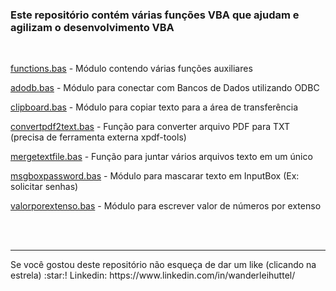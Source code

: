 ### Este repositório contém várias funções VBA que ajudam e agilizam o desenvolvimento VBA
<br/>

[functions.bas](/functions.bas) - Módulo contendo várias funções auxiliares

[adodb.bas](/adodb.bas) - Módulo para conectar com Bancos de Dados utilizando ODBC

[clipboard.bas](/clipboard.bas) - Módulo para copiar texto para a área de transferência

[convertpdf2text.bas](/convertpdf2text.bas) - Função para converter arquivo PDF para TXT (precisa de ferramenta externa xpdf-tools)

[mergetextfile.bas](/mergetextfile.bas) - Função para juntar vários arquivos texto em um único

[msgboxpassword.bas](/msgboxpassword.bas) - Módulo para mascarar texto em InputBox (Ex: solicitar senhas)

[valorporextenso.bas](/valorporextenso.bas) - Módulo para escrever valor de números por extenso

<br/><br/>
<hr>
Se você gostou deste repositório não esqueça de dar um like (clicando na estrela) :star:!
Linkedin: https://www.linkedin.com/in/wanderleihuttel/
